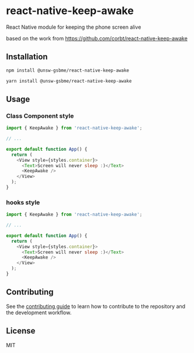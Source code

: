 # react-native-keep-awake

React Native module for keeping the phone screen alive

based on the work from
https://github.com/corbt/react-native-keep-awake

## Installation

```sh
npm install @unsw-gsbme/react-native-keep-awake
```

```sh
yarn install @unsw-gsbme/react-native-keep-awake
```

## Usage

### Class Component style

```js
import { KeepAwake } from 'react-native-keep-awake';

// ...

export default function App() {
  return (
    <View style={styles.container}>
      <Text>Screen will never sleep :)</Text>
      <KeepAwake />
    </View>
  );
}
```

### hooks style

```js
import { KeepAwake } from 'react-native-keep-awake';

// ...

export default function App() {
  return (
    <View style={styles.container}>
      <Text>Screen will never sleep :)</Text>
      <KeepAwake />
    </View>
  );
}
```

## Contributing

See the [contributing guide](CONTRIBUTING.md) to learn how to contribute to the repository and the development workflow.

## License

MIT
